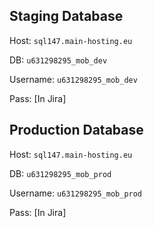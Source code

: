 ## Staging Database

Host: `sql147.main-hosting.eu`

DB: `u631298295_mob_dev`

Username: `u631298295_mob_dev`

Pass: [In Jira]

## Production Database

Host: `sql147.main-hosting.eu`

DB: `u631298295_mob_prod`

Username: `u631298295_mob_prod`

Pass: [In Jira]
